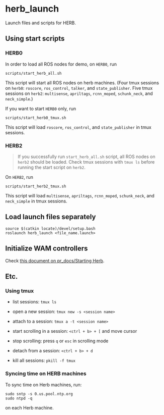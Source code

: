 # herb_launch
Launch files and scripts for HERB.


## Using start scripts

### HERB0

In order to load all ROS nodes for demo, on `HERB0`, run
```
scripts/start_herb_all.sh
```
This script will start all ROS nodes on herb machines. (Four tmux sessions on `herb0`: `roscore`, `ros_control`, `talker`, and `state_publisher`. Five tmux sessions on `herb2`: `multisense`, `apriltags`, `rcnn_moped`, `schunk_neck`, and `neck_simple`.)

If you want to start `HERB0` only, run
```
scripts/start_herb0_tmux.sh
```
This script will load `roscore`, `ros_control`, and `state_publisher` in tmux sessions.

### HERB2

> If you successfully run `start_herb_all.sh` script, all ROS nodes on `herb2` should be loaded. Check tmux sessions with `tmux ls` before running the start script on `herb2`.

On `HERB2`, run
```
scripts/start_herb2_tmux.sh
```
This script will load `multisense`, `apriltags`, `rcnn_moped`, `schunk_neck`, and `neck_simple` in tmux sessions.


## Load launch files separately

```
source $(catkin locate)/devel/setup.bash
roslaunch herb_launch <file_name.launch>
```


## Initialize WAM controllers

Check [this document on pr_docs/Starting Herb](https://github.com/personalrobotics/pr_docs/wiki/Starting-Herb).


## Etc.

### Using tmux

- list sessions: `tmux ls`

- open a new session: `tmux new -s <session name>`

- attach to a session: `tmux a -t <session name>`

- start scrolling in a session: `<ctrl + b> + [` and move cursor

- stop scrolling: press `q` or `esc` in scrolling mode

- detach from a session: `<ctrl + b> + d`

- kill all sessions: `pkill -f tmux`

### Syncing time on HERB machines

To sync time on Herb machines, run:
```
sudo sntp -s 0.us.pool.ntp.org
sudo ntpd -q
```
on each Herb machine.

